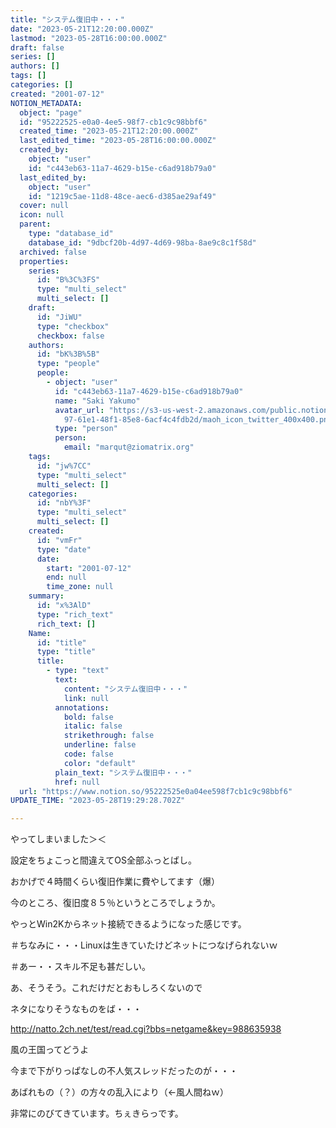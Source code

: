 ```yaml
---
title: "システム復旧中・・・"
date: "2023-05-21T12:20:00.000Z"
lastmod: "2023-05-28T16:00:00.000Z"
draft: false
series: []
authors: []
tags: []
categories: []
created: "2001-07-12"
NOTION_METADATA:
  object: "page"
  id: "95222525-e0a0-4ee5-98f7-cb1c9c98bbf6"
  created_time: "2023-05-21T12:20:00.000Z"
  last_edited_time: "2023-05-28T16:00:00.000Z"
  created_by:
    object: "user"
    id: "c443eb63-11a7-4629-b15e-c6ad918b79a0"
  last_edited_by:
    object: "user"
    id: "1219c5ae-11d8-48ce-aec6-d385ae29af49"
  cover: null
  icon: null
  parent:
    type: "database_id"
    database_id: "9dbcf20b-4d97-4d69-98ba-8ae9c8c1f58d"
  archived: false
  properties:
    series:
      id: "B%3C%3FS"
      type: "multi_select"
      multi_select: []
    draft:
      id: "JiWU"
      type: "checkbox"
      checkbox: false
    authors:
      id: "bK%3B%5B"
      type: "people"
      people:
        - object: "user"
          id: "c443eb63-11a7-4629-b15e-c6ad918b79a0"
          name: "Saki Yakumo"
          avatar_url: "https://s3-us-west-2.amazonaws.com/public.notion-static.com/3ad1c4\
            97-61e1-48f1-85e8-6acf4c4fdb2d/maoh_icon_twitter_400x400.png"
          type: "person"
          person:
            email: "marqut@ziomatrix.org"
    tags:
      id: "jw%7CC"
      type: "multi_select"
      multi_select: []
    categories:
      id: "nbY%3F"
      type: "multi_select"
      multi_select: []
    created:
      id: "vmFr"
      type: "date"
      date:
        start: "2001-07-12"
        end: null
        time_zone: null
    summary:
      id: "x%3AlD"
      type: "rich_text"
      rich_text: []
    Name:
      id: "title"
      type: "title"
      title:
        - type: "text"
          text:
            content: "システム復旧中・・・"
            link: null
          annotations:
            bold: false
            italic: false
            strikethrough: false
            underline: false
            code: false
            color: "default"
          plain_text: "システム復旧中・・・"
          href: null
  url: "https://www.notion.so/95222525e0a04ee598f7cb1c9c98bbf6"
UPDATE_TIME: "2023-05-28T19:29:28.702Z"

---
```

<link rel="stylesheet" href="https://cdn.jsdelivr.net/npm/katex@0.16.2/dist/katex.min.css" integrity="sha384-bYdxxUwYipFNohQlHt0bjN/LCpueqWz13HufFEV1SUatKs1cm4L6fFgCi1jT643X" crossorigin="anonymous">


やってしまいました＞＜


設定をちょこっと間違えてOS全部ふっとばし。


おかげで４時間くらい復旧作業に費やしてます（爆）


今のところ、復旧度８５％というところでしょうか。


やっとWin2Kからネット接続できるようになった感じです。


＃ちなみに・・・Linuxは生きていたけどネットにつなげられないｗ


＃あー・・スキル不足も甚だしい。


あ、そうそう。これだけだとおもしろくないので


ネタになりそうなものをば・・・


http://natto.2ch.net/test/read.cgi?bbs=netgame&key=988635938


風の王国ってどうよ


今まで下がりっぱなしの不人気スレッドだったのが・・・


あばれもの（？）の方々の乱入により（←風人間ねｗ）


非常にのびてきています。ちぇきらっです。

